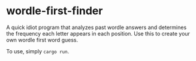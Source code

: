 # wordle-first-finder

A quick idiot program that analyzes past wordle answers and determines the frequency each letter appears in each position. Use this to create your own wordle first word guess.

To use, simply `cargo run`.
